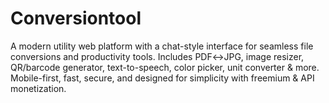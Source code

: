 # Conversiontool
A modern utility web platform with a chat-style interface for seamless file conversions and productivity tools. Includes PDF↔JPG, image resizer, QR/barcode generator, text-to-speech, color picker, unit converter &amp; more. Mobile-first, fast, secure, and designed for simplicity with freemium &amp; API monetization.
